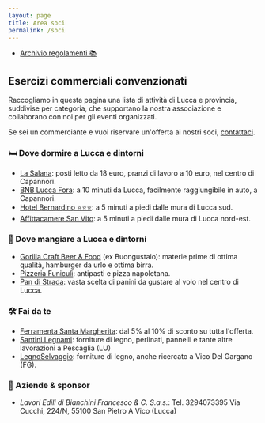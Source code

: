 ```yaml
---
layout: page
title: Area soci
permalink: /soci
---
```


* [Archivio regolamenti 📚](/regolamenti)

## Esercizi commerciali convenzionati

Raccogliamo in questa pagina una lista di attività di Lucca e provincia,
suddivise per categoria, che supportano la nostra associazione e collaborano con
noi per gli eventi organizzati.

Se sei un commerciante e vuoi riservare un'offerta ai nostri soci,
[contattaci](/contatti).

### 🛏️ Dove dormire a Lucca e dintorni

* [La Salana](https://goo.gl/maps/MGvh2BfWLRWiNRfH6): posti letto da 18 euro,
  pranzi di lavoro a 10 euro, nel centro di Capannori.
* [BNB Lucca Fora](https://g.page/bedandbreakfastluccafora?share): a 10 minuti
  da Lucca, facilmente raggiungibile in auto, a Capannori.
* [Hotel Bernardino ⭐⭐⭐](https://goo.gl/maps/tMkPt9vtNQvb63wF9): a 5 minuti a piedi
  dalle mura di Lucca sud.
* [Affittacamere San Vito](https://www.booking.com/hotel/it/affittacamere-san-vito.it.html):
  a 5 minuti a piedi dalle mura di Lucca nord-est.

### 🍔 Dove mangiare a Lucca e dintorni

* [Gorilla Craft Beer & Food](https://g.page/gorilla-craft-beer-food?share) (ex
  Buongustaio): materie prime di ottima qualità, hamburger da urlo e ottima
  birra.
* [Pizzeria Funiculì](https://g.page/Funiculilucca?share): antipasti e pizza
  napoletana.
* [Pan di Strada](https://goo.gl/maps/m14QRfVc1MoFUKKv5): vasta scelta di panini
  da gustare al volo nel centro di Lucca.

### 🛠️ Fai da te

* [Ferramenta Santa Margherita](https://g.page/ferramenta-s-margherita-sas?share): dal 5% al 10% di sconto su tutta l'offerta.
* [Santini Legnami](http://www.santinilegnami.it/): forniture di legno,
  perlinati, pannelli e tante altre lavorazioni a Pescaglia (LU)
* [LegnoSelvaggio](https://www.instagram.com/legnoselvaggio/): forniture di
  legno, anche ricercato a Vico Del Gargano (FG).

### 🏢 Aziende & sponsor

* _Lavori Edili di Bianchini Francesco & C. S.a.s._: Tel. 3294073395  Via Cucchi, 224/N, 55100 San Pietro A Vico (Lucca)
